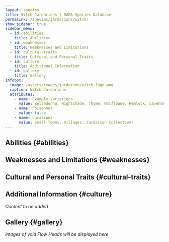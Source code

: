 ```yaml
---
layout: species
title: Witch Jardarions | DARA Species Database
permalink: /species/jardarions/witch/
show_sidebar: true
sidebar_menu:
  - id: abilities
    title: Abilities
  - id: weaknesses
    title: Weaknesses and Limitations
  - id: cultural-traits
    title: Cultural and Personal Traits
  - id: culture
    title: Additional Information
  - id: gallery
    title: Gallery
infobox:
  image: /assets/images/jardarion/witch-logo.png
  caption: Witch Jardarions
  attributes:
    - name: Example Variations
      value: Belladonna, Nightshade, Thyme, Wolfsbane, Hemlock, Lavender
    - name: Poisonous
      value: false
    - name: Locations
      value: Small Towns, Villages, Jardarion Collectives
---
```


## Abilities {#abilities}

## Weaknesses and Limitations {#weaknesses}

## Cultural and Personal Traits {#cultural-traits}

## Additional Information {#culture}

*Content to be added*

## Gallery {#gallery}

*Images of void Flow Heads will be displayed here*
